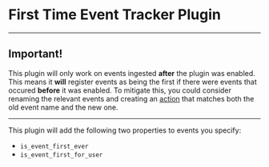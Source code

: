 # First Time Event Tracker Plugin

___

## Important!

This plugin will only work on events ingested **after** the plugin was enabled. This means it **will** register events as being the first if there were events that occured **before** it was enabled. To mitigate this, you could consider renaming the relevant events and creating an [action](https://posthog.com/docs/features/actions) that matches both the old event name and the new one.

___

This plugin will add the following two properties to events you specify:

- `is_event_first_ever`
- `is_event_first_for_user`
